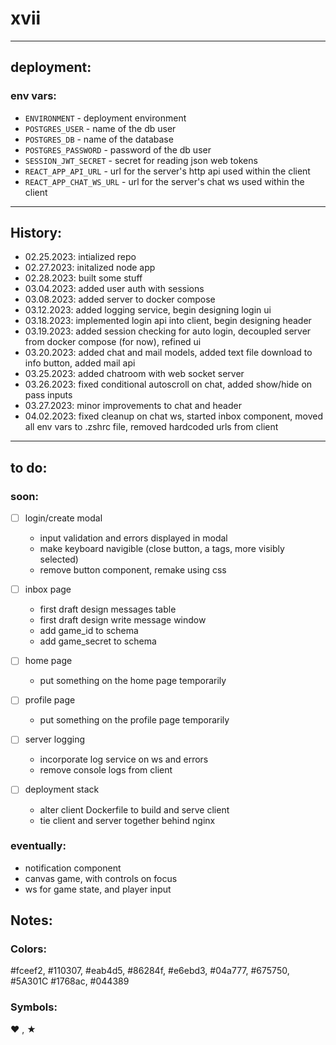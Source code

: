 # xvii

---

## deployment:

### env vars:

- `ENVIRONMENT` - deployment environment
- `POSTGRES_USER` - name of the db user
- `POSTGRES_DB` - name of the database
- `POSTGRES_PASSWORD` - password of the db user
- `SESSION_JWT_SECRET` - secret for reading json web tokens
- `REACT_APP_API_URL` - url for the server's http api used within the client
- `REACT_APP_CHAT_WS_URL` - url for the server's chat ws used within the client

---

## History:

- 02.25.2023: intialized repo
- 02.27.2023: initalized node app
- 02.28.2023: built some stuff
- 03.04.2023: added user auth with sessions
- 03.08.2023: added server to docker compose
- 03.12.2023: added logging service, begin designing login ui
- 03.18.2023: implemented login api into client, begin designing header
- 03.19.2023: added session checking for auto login, decoupled server from docker compose (for now), refined ui
- 03.20.2023: added chat and mail models, added text file download to info button, added mail api
- 03.25.2023: added chatroom with web socket server
- 03.26.2023: fixed conditional autoscroll on chat, added show/hide on pass inputs
- 03.27.2023: minor improvements to chat and header
- 04.02.2023: fixed cleanup on chat ws, started inbox component, moved all env vars to .zshrc file, removed hardcoded urls from client 

---

## to do:

### soon:
- [ ] login/create modal
    - input validation and errors displayed in modal
    - make keyboard navigible (close button, a tags, more visibly selected) 
    - remove button component, remake using css

- [ ] inbox page
    - first draft design messages table
    - first draft design write message window
    - add game_id to schema
    - add game_secret to schema

- [ ] home page
    - put something on the home page temporarily

- [ ] profile page
    - put something on the profile page temporarily

- [ ] server logging
    - incorporate log service on ws and errors
    - remove console logs from client

- [ ] deployment stack
    - alter client Dockerfile to build and serve client
    - tie client and server together behind nginx

### eventually:
- notification component
- canvas game, with controls on focus
- ws for game state, and player input

## Notes:

### Colors:  

#fceef2, #110307, #eab4d5, #86284f, 
#e6ebd3, #04a777, #675750, #5A301C
#1768ac, #044389


### Symbols: 

❤ , ★
